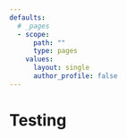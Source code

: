 ```yaml
---
defaults:
  # _pages
  - scope:
      path: ""
      type: pages
    values:
      layout: single
      author_profile: false
---
```


# Testing
